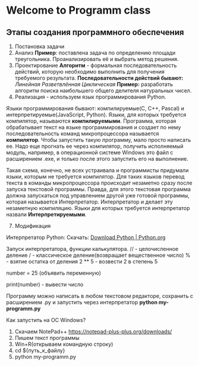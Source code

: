 # Welcome to Programm class

## Этапы создания программного обеспечения

 1. Постановка задачи
 2.  Анализ
 **Пример**: поставлена задача по определению площади треугольника. Проанализировать её и выбрать метод решения.
 3. Проектирование
 **Алгоритм** - формальная последовательность действий, которую необходимо выполнить для получения требуемого результата.
**Последовательности действий бывают:** 
    *Линейная
    Разветвлённая
    Циклическая*
    **Пример:** разработать алгоритм поиска наибольшего общего делителя натуральных чисел.
 5. Реализация - используем язык программирования Python.
 
 Языки программирования бывают: компилируемые(С, С++, Pascal) и интерпретируемые(JavaScript, Python).
 Языки, для которых требуется компилятор, называются **компилируемыми**.
 Программа, которая обрабатывает текст на языке программирования и создает по нему последовательность команд микропроцессора называется **компилятор**. Чтобы запустить такую программу, мало просто написать ее. Надо еще прогнать ее через компилятор, получить исполняемый модуль, например, в операционной системе Windows это файл с расширением .exe, и только после этого запустить его на выполнение.

Такая схема, конечно, не всех устраивала и программисты придумали языки, которым не требуется компилятор. Для таких языков перевод текста в команды микропроцессора происходит незаметно сразу после запуска текстовой программы. Правда, для этого текстовая программа должна запускаться под управлением другой уже готовой программы, которая называется Интерпретатор. Интерпретатор и делает эту незаметную компиляцию. Языки для которых требуется интерпретатор назвали **Интерпретируемыми**.


 7. Модификация

Интерпретатор Python:
Скачать: [Download Python | Python.org](https://www.python.org/downloads/)

Запуск интерпретатора, функции калькулятора.
// - целочисленное деление
/ - классическое деление(возвращает вещественное число)
% - взятие остатка от деления
2 ** 5 - возвести 2 в степень 5

number = 25 (объявить переменную)

print(number) - вывести число

Программу можно написать в любом текстовом редакторе, сохранить с расширением .py и запустить через интерпретатор **python my-programm.py**

Как запустить на ОС Windows?
 1. Скачаем NotePad++ https://notepad-plus-plus.org/downloads/
 2. Пишем текст программы
 3. Win+R(открываем командную строку)
 4. cd ${путь_к_файлу}
 5. python my-programm.py
